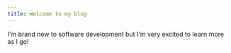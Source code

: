 ```yaml
---
title: Welcome to my blog
---
```

I'm brand new to software development but I'm very excited to learn more as I go!
